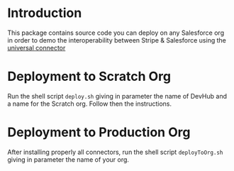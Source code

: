 # Introduction
This package contains source code you can deploy on any Salesforce org in order to demo the interoperability between Stripe & Salesforce using the [universal connector](https://stripe.com/docs/plugins/salesforce) 

# Deployment to Scratch Org
Run the shell script `deploy.sh` giving in parameter the name of DevHub and a name for the Scratch org. Follow then the instructions.

# Deployment to Production Org
After installing properly all connectors, run the shell script `deployToOrg.sh` giving in parameter the name of your org.
